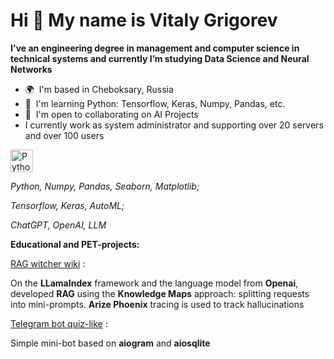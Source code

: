 Hi 👋 My name is Vitaly Grigorev
================================

**I've an engineering degree in management and computer science in technical systems and currently I’m studying Data Science and Neural Networks**

*   🌍  I'm based in Cheboksary, Russia
*   🧠  I'm learning Python: Tensorflow, Keras, Numpy, Pandas, etc.
*   🤝  I'm open to collaborating on AI Projects
*   I currently work as system administrator and supporting over 20 servers and over 100 users


<p align="left">
<a href="https://www.python.org/" target="_blank" rel="noreferrer"><img src="https://raw.githubusercontent.com/danielcranney/readme-generator/main/public/icons/skills/python-colored.svg" width="36" height="36" alt="Python" /></a>
</p>


*Python, Numpy, Pandas, Seaborn, Matplotlib;*

*Tensorflow, Keras, AutoML;*

*ChatGPT, OpenAI, LLM*

                    
**Educational and PET-projects:**

[RAG witcher wiki](https://github.com/vi21g/RAG_witcher_wiki) :

On the **LLamaIndex** framework and the language model from **Openai**, developed **RAG** using the **Knowledge Maps** approach: splitting requests into mini-prompts. **Arize Phoenix** tracing is used to track hallucinations

[Telegram bot quiz-like](https://github.com/vi21g/tgBot) :

Simple mini-bot based on **aiogram** and **aiosqlite**
